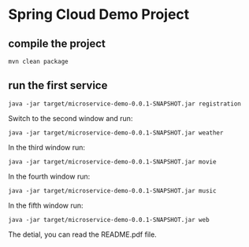 # Spring Cloud Demo Project

## compile the project
```
mvn clean package
```

## run the first service

```
java -jar target/microservice-demo-0.0.1-SNAPSHOT.jar registration

```

Switch to the second window and run: 

```
java -jar target/microservice-demo-0.0.1-SNAPSHOT.jar weather

```

In the third window run: 

```
java -jar target/microservice-demo-0.0.1-SNAPSHOT.jar movie
```
In the fourth window run: 

```
java -jar target/microservice-demo-0.0.1-SNAPSHOT.jar music

```

In the fifth window run: 

```
java -jar target/microservice-demo-0.0.1-SNAPSHOT.jar web

```

The detial, you can read the README.pdf file.


